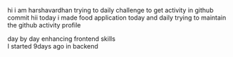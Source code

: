 hi i am harshavardhan  trying to daily challenge to get activity in github commit
 hii today i made food application
today and daily trying to maintain the github activity profile     
        
   day by day enhancing frontend skills    
    I started 9days ago in backend
   
        
    
    
     
  
 
